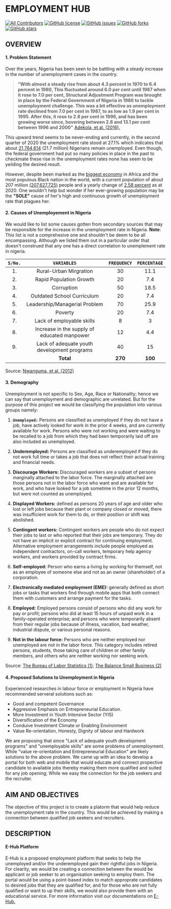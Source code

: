 # **EMPLOYMENT HUB**


<!-- ALL-CONTRIBUTORS-BADGE:START - Do not remove or modify this section -->
[![All Contributors](https://img.shields.io/badge/all_contributors-1-orange.svg?style=plastic)](#contributors)
[![GitHub license](https://img.shields.io/github/license/Oisavictor/E-Hub?style=plastic)](https://github.com/Oisavictor/E-Hub/blob/main/LICENSE)
[![GitHub issues](https://img.shields.io/github/issues/Oisavictor/E-Hub?style=plastic)](https://github.com/Oisavictor/E-Hub/issues)
[![GitHub forks](https://img.shields.io/github/forks/Oisavictor/E-Hub?style=plastic)](https://github.com/Oisavictor/E-Hub/network)
[![GitHub stars](https://img.shields.io/github/stars/Oisavictor/E-Hub?style=plastic)](https://github.com/Oisavictor/E-Hub/stargazers)

## **OVERVIEW**

#### 1. **Problem Statement**

Over the years, Nigeria has been seen to be battling with a steady increase in the number of unemployment cases in the country.

   > __“With almost a steady rise from about 4.3 percent in 1970 to 6.4 percent in 1980, This fluctuated around 6.0 per cent until 1987 when it rose to 7.0 per cent, Structural Adjustment Program was brought in place by the Federal Government of Nigeria in 1986 to tackle unemployment challenge. This was a bit effective as unemployment rate declined from 7.0 per cent in 1987, to as low as 1.9 per cent in 1995. After this, it rose to 2.8 per cent in 1996, and has been growing worse since, hovering between 2.8 and 13.1 per cent between 1996 and 2000"__ [Adekola, et al. (2016).][1]

This upward trend seems to be never-ending and currently, in the second quarter of 2020 the unemployment rate stood at 27.1% which indicates that about [21,764,614][2] (21.7 million) Nigerians remain unemployed. Even though, the federal government had put so many policies in place in the past to checkmate these rise in the unemployment rates none has seem to be yeilding the desired result.

However, despite been marked as the [biggest economy][3] in Africa and the most populous Black nation in the world, with a current population of about 207 million [(207,627,725)][4] people and a yearly change of [2.58 percent][4] as at 2020. One wouldn't help but wonder if her ever-growing population may be the **"SOLE"** cause of her's high and continuous growth of unemployment rate that plagues her.

#### 2. **Causes of Unemployement in Nigeria**

We would like to list some causes gotten from secondary sources that may be responsible for the increase in the unemployment rate in Nigeria. **Note**: This list is not a comprehesive one and shouldn't be deem to be all encompassing. Although we listed them out in a particular order that doesn't construed that any one has a direct correlation to unemplement rate in nigeria.

|**`S/No.`**|**`VARIABLES`**|**`FREQUENCY`**|**`PERCENTAGE`**|
|:-:|:-------:|:-------:|:--------:|
|1.|Rural-Urban Mirgration| 30 | 11.1 |
|2.|Rapid Population Growth| 20 | 7.4 |
|3.|Corruption| 50 | 18.5 |
|4.|Outdated School Curriculum| 20 | 7.4 |
|5.|Leadership/Managerial Problem| 70 | 25.9 |
|6.|Poverty| 20 | 7.4 |
|7.|Lack of employable skills| 8 | 3 |
|8.|Increase in the supply of educated manpower| 12 | 4.4 |
|9.|Lack of adequate youth development programs| 40 | 15 |
|  |**Total**|**270** | **100** |

Source: [Nwanguma, et al. (2012)][5]

#### 3. **Demography**

Unemployment is not specific to Sex, Age, Race or Nationality; hence we can say that unemployment and demographic are unrelated. But for the purpose of this project we would be classifying the population into various groups namely:

1. **`Unemployed:`** Persons are classified as unemployed if they do not have a job, have actively looked for work in the prior 4 weeks, and are currently available for work. Persons who were not working and were waiting to be recalled to a job from which they had been temporarily laid off are also included as unemployed.

2. **Underemployed:** Persons are classified as underemployed if they do not work full time or takes a job that does not reflect their actual training and financial needs.

3. **Discourage Workers:** Discouraged workers are a subset of persons marginally attached to the labor force. The marginally attached are those persons not in the labor force who want and are available for work, and who have looked for a job sometime in the prior 12 months, but were not counted as unemployed.

4. **Displayed Workers:** defined as persons 20 years of age and older who lost or left jobs because their plant or company closed or moved, there was insufficient work for them to do, or their position or shift was abolished.

5. **Contingent workers:** Contingent workers are people who do not expect their jobs to last or who reported that their jobs are temporary. They do not have an implicit or explicit contract for continuing employment. Alternative employment arrangements include people employed as independent contractors, on-call workers, temporary help agency workers, and workers provided by contract firms.

6. **Self-employed:** Person who earns a living by working for themself, not as an employee of someone else and not as an owner (shareholder) of a corporation.

7. **Electronically mediated employment (EME):** generally defined as short jobs or tasks that workers find through mobile apps that both connect them with customers and arrange payment for the tasks.

8. **Employed:** Employed persons consist of persons who did any work for pay or profit; persons who did at least 15 hours of unpaid work in a family-operated enterprise; and persons who were temporarily absent from their regular jobs because of illness, vacation, bad weather, industrial dispute, or various personal reasons. 

9. **Not in the labour force:** Persons who are neither employed nor unemployed are not in the labor force. This category includes retired persons, students, those taking care of children or other family members, and others who are neither working nor seeking work.

Source: [The Bureau of Labor Statistics (1)][6]; [The Balance Small Business (2)][7]

#### 4. **Proposed Solutions to Unemployment in Nigeria**

Experienced researches in labour force or employment in Nigeria have recommended serveral solutions such as:

- Good and competent Governance
- Aggressive Emphasis on Entrepreneurial Education.
- More Investment in Youth Intensive Sector (YIS)
- Diversification of the Economy
- Conduive Investment Climate or Enabling Environment
- Value Re-orientation, Honesty, Dignity of labour and Hardwork

We are proposing that since "Lack of adequate youth development programs" and "unemployable skills" are some problems of unemployment. While "value re-orientation and Entrepreneurial Education" are likely solutions to the above problem. We came up with an idea to develop a portal for both web and mobile that would educate and connect propective candidate to available jobs thereby making them more qualified and suited for any job opening; While we easy the connection for the job seekers and the recruiter.

## **AIM AND OBJECTIVES**

The objective of this project is to create a platorm that would help reduce the unemployment rate in the country. This would be achieved by making a connection between qualified job seekers and recruiters.

## **DESCRIPTION**

#### **E-Hub Platform**

E-Hub is a proposed employment platform that seeks to help the unemployed and/or the underemployed gain their rightful jobs in Nigeria. For clearity, we would be creating a connection between the would be applicant or job seeker to an organisation seeking to employ them. The portal would be using a point-based index to match approprate candidates to desired jobs that they are qualified for, and for those who are not fully qualified or want to up their skills, we would also provide them with an educational service. For more information visit our documentations on [E-Hub.](#)

<!-- Markdown links -->

[1]: http://eprints.covenantuniversity.edu.ng/6771/1/ISROSET-IJSRMS-00209.pdf "ADEKOLA"

[2]: https://nairametrics.com/2020/08/14/breaking-nigeria-unemployment-rate-jumps-to-27-1 "Unemployment"

[3]: https://www.bloomberg.com/news/articles/2020-03-03/nigeria-now-tops-south-africa-as-the-continent-s-biggest-economy "biggest economy"

[4]: https://www.worldometers.info/world-population/nigeria-population/ "Population growth"

[5]: https://journal-archieves23.webs.com/1125-1141.pdf "Table"

[6]: https://www.bls.gov/cps/lfcharacteristics.htm#unemp "bls"

[7]: https://www.thebalancesmb.com/what-does-it-mean-to-be-self-employed-398471 "balance"
